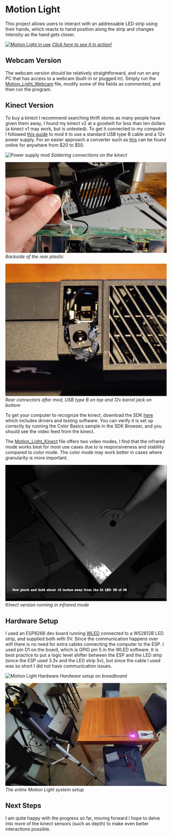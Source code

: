 # Motion Light

<p>This project allows users to interact with an addressable LED strip using their hands, which reacts to hand position along the strip
and changes intensity as the hand gets closer.</p>

[![Motion Light in use](Images/Motion%20Light%20Main.jpg)](https://youtu.be/SaaqHdl8EyQ)
[*Click here to see it in action!*](https://youtu.be/SaaqHdl8EyQ)


## Webcam Version
The webcam version should be relatively straightforward, and run on any PC that has access to a webcam (built-in or plugged in). 
Simply run the [Motion_Light_Webcam](Python/Motion_Light_Webcam.py) file, modify some of the fields as commented, and then run the program.

## Kinect Version

To buy a kinect I recommend searching thrift stores as many people have given them away, I found my kinect v2 at a goodwill for less than ten dollars (a kinect v1 may work, but is untested).
To get it connected to my computer I followed [this guide](https://www.youtube.com/watch?v=l0rWWT24TNE&t=379s) to mod it to use a standard USB type B cable and
a 12v power supply. For an easier approach a converter such as [this](https://www.amazon.com/Xbox-Kinect-Adapter-One-Windows-10/dp/B01GVE4YB4?source=ps-sl-shoppingads-lpcontext&ref_=fplfs&psc=1&smid=A3LUVL9PHBMIC1&gQT=2)
can be found online for anywhere from \$20 to \$50. 

![Power supply mod](Images/Kinect%20Mod%20Soldering.jpg)
*Soldering connections on the kinect*

![Plastic shell mod](Images/Kinect%20Mod%20Plastic.jpg)
*Backside of the rear plastic*

![Rear connecter mod](Images/Kinect%20Mod%20Rear.jpg)
*Rear connectors after mod, USB type B on top and 12v barrel jack on bottom*

To get your computer to recognize the kinect, download the SDK [here](https://www.microsoft.com/en-us/download/details.aspx?id=44561) which includes drivers and testing software.
You can verify it is set up correctly by running the Color Basics sample in the SDK Browser, and you should see the video feed from the kinect.

The [Motion_Light_Kinect](Python/Motion_Light_Kinect.py) file offers two video modes, I find that the infrared mode works best for most use cases due to is responsiveness and stability compared to color mode. 
The color mode may work better in cases where granularity is more important.</p>

![Kinect infrared mode](Images/Kinect%20Infrared%20Mode.png)
*Kinect version running in infrared mode*

## Hardware Setup

I used an ESP8266 dev board running [WLED](https://kno.wled.ge/basics/getting-started) connected to a WS2812B LED strip, and supplied both with 5V. 
Since the communication happens over wifi there is no need for extra cables connecting the computer to the ESP. I used pin D1 on the board,
which is GPIO pin 5 in the WLED software. It is best practice to put a logic level shifter between the ESP and the LED strip (since the ESP
used 3.3v and the LED strip 5v), but since the cable I used was so short I did not have communication issues.

![Motion Light Hardware](Images/Motion%20Light%20Hardware.jpg)
*Hardware setup on breadboard*

![Entire setup](Images/Motion%20Light%20Setup.jpg)
*The entire Motion Light system setup*

## Next Steps

I am quite happy with the progress so far, moving forward I hope to delve into more of the kinect sensors (such as depth) to make even better
interactions possible.

